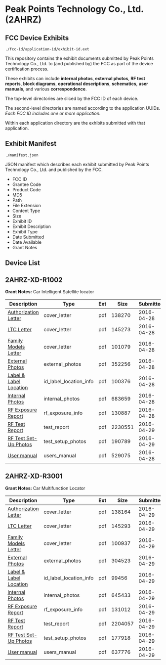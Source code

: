 # Peak Points Technology Co., Ltd. (2AHRZ)
## FCC Device Exhibits

```
./fcc-id/application-id/exhibit-id.ext
```

This repository contains the exhibit documents submitted by Peak Points Technology Co., Ltd. to (and published by) the FCC as part of the device certification process.

These exhibits can include **internal photos**, **external photos**, **RF test reports**, **block diagrams**, **operational descriptions**, **schematics**, **user manuals**, and various **correspondence**.

The top-level directories are sliced by the FCC ID of each device.

The second-level directories are named according to the application UUIDs. *Each FCC ID includes one or more application.*

Within each application directory are the exhibits submitted with that application. 

## Exhibit Manifest

```
./manifest.json
```

JSON manifest which describes each exhibit submitted by Peak Points Technology Co., Ltd. and published by the FCC.

- FCC ID
- Grantee Code
- Product Code
- MD5
- Path
- File Extension
- Content Type
- Size
- Exhibit ID
- Exhibit Description
- Exhibit Type
- Date Submitted
- Date Available
- Grant Notes

## Device List
## 2AHRZ-XD-R1002
**Grant Notes:** Car Intelligent Satellite locator

| Description | Type | Ext | Size | Submitted | Available |
| ----------- | ---- | --- | ---- | --------- | --------- |
| [Authorization Letter](2AHRZ-XD-R1002/a3ffdf42453201f908d27ba2092527e7/2975209.pdf) | cover_letter | pdf | 138270 | 2016-04-28 | 2016-04-29 |
| [LTC Letter](2AHRZ-XD-R1002/a3ffdf42453201f908d27ba2092527e7/2975210.pdf) | cover_letter | pdf | 145273 | 2016-04-28 | 2016-04-29 |
| [Family Models Letter](2AHRZ-XD-R1002/a3ffdf42453201f908d27ba2092527e7/2975211.pdf) | cover_letter | pdf | 101079 | 2016-04-28 | 2016-04-29 |
| [External Photos](2AHRZ-XD-R1002/a3ffdf42453201f908d27ba2092527e7/2975212.pdf) | external_photos | pdf | 352256 | 2016-04-28 | 2016-04-29 |
| [Label & Label Location](2AHRZ-XD-R1002/a3ffdf42453201f908d27ba2092527e7/2975213.pdf) | id_label_location_info | pdf | 100376 | 2016-04-28 | 2016-04-29 |
| [Internal Photos](2AHRZ-XD-R1002/a3ffdf42453201f908d27ba2092527e7/2975214.pdf) | internal_photos | pdf | 683659 | 2016-04-28 | 2016-04-29 |
| [RF Exposure Report](2AHRZ-XD-R1002/a3ffdf42453201f908d27ba2092527e7/2975218.pdf) | rf_exposure_info | pdf | 130887 | 2016-04-28 | 2016-04-29 |
| [RF Test Report](2AHRZ-XD-R1002/a3ffdf42453201f908d27ba2092527e7/2975221.pdf) | test_report | pdf | 2230551 | 2016-04-29 | 2016-04-29 |
| [RF Test Set-Up Photos](2AHRZ-XD-R1002/a3ffdf42453201f908d27ba2092527e7/2975222.pdf) | test_setup_photos | pdf | 190789 | 2016-04-29 | 2016-04-29 |
| [User manual](2AHRZ-XD-R1002/a3ffdf42453201f908d27ba2092527e7/2975220.pdf) | users_manual | pdf | 529075 | 2016-04-28 | 2016-04-29 |
## 2AHRZ-XD-R3001
**Grant Notes:** Car Multifunction Locator

| Description | Type | Ext | Size | Submitted | Available |
| ----------- | ---- | --- | ---- | --------- | --------- |
| [Authorization Letter](2AHRZ-XD-R3001/7538b43f6507ad4d095f20f8aca65091/2975224.pdf) | cover_letter | pdf | 138164 | 2016-04-29 | 2016-04-29 |
| [LTC Letter](2AHRZ-XD-R3001/7538b43f6507ad4d095f20f8aca65091/2975225.pdf) | cover_letter | pdf | 145293 | 2016-04-29 | 2016-04-29 |
| [Family Models Letter](2AHRZ-XD-R3001/7538b43f6507ad4d095f20f8aca65091/2975226.pdf) | cover_letter | pdf | 100937 | 2016-04-29 | 2016-04-29 |
| [External Photos](2AHRZ-XD-R3001/7538b43f6507ad4d095f20f8aca65091/2975227.pdf) | external_photos | pdf | 304523 | 2016-04-29 | 2016-04-29 |
| [Label & Label Location](2AHRZ-XD-R3001/7538b43f6507ad4d095f20f8aca65091/2975228.pdf) | id_label_location_info | pdf | 99456 | 2016-04-29 | 2016-04-29 |
| [Internal Photos](2AHRZ-XD-R3001/7538b43f6507ad4d095f20f8aca65091/2975229.pdf) | internal_photos | pdf | 645433 | 2016-04-29 | 2016-04-29 |
| [RF Exposure Report](2AHRZ-XD-R3001/7538b43f6507ad4d095f20f8aca65091/2975233.pdf) | rf_exposure_info | pdf | 131012 | 2016-04-29 | 2016-04-29 |
| [RF Test Report](2AHRZ-XD-R3001/7538b43f6507ad4d095f20f8aca65091/2975236.pdf) | test_report | pdf | 2204057 | 2016-04-29 | 2016-04-29 |
| [RF Test Set-Up Photos](2AHRZ-XD-R3001/7538b43f6507ad4d095f20f8aca65091/2975237.pdf) | test_setup_photos | pdf | 177918 | 2016-04-29 | 2016-04-29 |
| [User manual](2AHRZ-XD-R3001/7538b43f6507ad4d095f20f8aca65091/2975235.pdf) | users_manual | pdf | 637776 | 2016-04-29 | 2016-04-29 |
